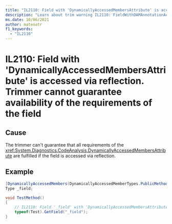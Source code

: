 ```yaml
---
title: "IL2110: Field with 'DynamicallyAccessedMembersAttribute' is accessed via reflection. Trimmer cannot guarantee availability of the requirements of the field."
description: "Learn about trim warning IL2110: FieldWithDAMAnnotationAccessedViaReflection"
ms.date: 10/06/2021
author: mateoatr
f1_keywords:
  - "IL2110"
---
```

# IL2110: Field with 'DynamicallyAccessedMembersAttribute' is accessed via reflection. Trimmer cannot guarantee availability of the requirements of the field

## Cause

The trimmer can't guarantee that all requirements of the <xref:System.Diagnostics.CodeAnalysis.DynamicallyAccessedMembersAttribute> are fulfilled if the field is accessed via reflection.

## Example

```csharp
[DynamicallyAccessedMembers(DynamicallyAccessedMemberTypes.PublicMethods)]
Type _field;

void TestMethod()
{
    // IL2110: Field '_field' with 'DynamicallyAccessedMembersAttribute' is accessed via reflection. Trimmer can't guarantee availability of the requirements of the field.
    typeof(Test).GetField("_field");
}
```

